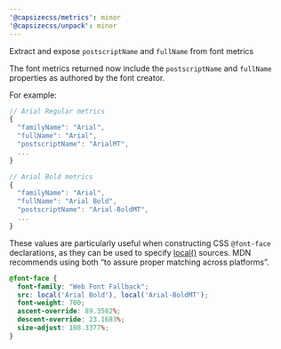 ```yaml
---
'@capsizecss/metrics': minor
'@capsizecss/unpack': minor
---
```


Extract and expose `postscriptName` and `fullName` from font metrics

The font metrics returned now include the `postscriptName` and `fullName` properties as authored by the font creator.

For example:
```ts
// Arial Regular metrics
{
  "familyName": "Arial",
  "fullName": "Arial",
  "postscriptName": "ArialMT",
  ...
}

// Arial Bold metrics
{
  "familyName": "Arial",
  "fullName": "Arial Bold",
  "postscriptName": "Arial-BoldMT",
  ...
}
```

These values are particularly useful when constructing CSS `@font-face` declarations, as they can be used to specify [local(<font-face-name>)] sources.
MDN recommends using both “to assure proper matching across platforms”.

```css
@font-face {
  font-family: "Web Font Fallback";
  src: local('Arial Bold'), local('Arial-BoldMT');
  font-weight: 700;
  ascent-override: 89.3502%;
  descent-override: 23.1683%;
  size-adjust: 108.3377%;
}
```

[local(<font-face-name>)]: https://developer.mozilla.org/en-US/docs/Web/CSS/@font-face/src#localfont-face-name